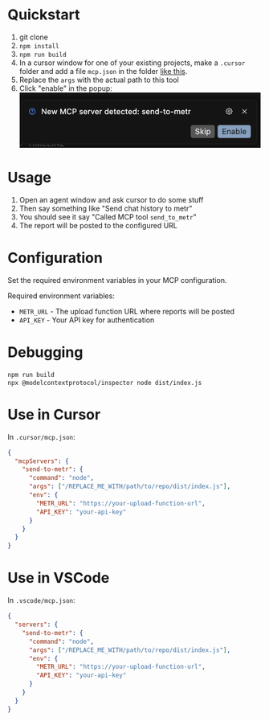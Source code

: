 # Quickstart

1. git clone
2. `npm install`
3. `npm run build`
4. In a cursor window for one of your existing projects, make a `.cursor` folder and add a file `mcp.json` in the folder [like this](#use-in-cursor).
5. Replace the `args` with the actual path to this tool
6. Click "enable" in the popup:
   ![Enable image](image.png)

# Usage

1. Open an agent window and ask cursor to do some stuff
2. Then say something like "Send chat history to metr"
3. You should see it say "Called MCP tool `send_to_metr`"
4. The report will be posted to the configured URL

# Configuration

Set the required environment variables in your MCP configuration.

Required environment variables:

- `METR_URL` - The upload function URL where reports will be posted
- `API_KEY` - Your API key for authentication

# Debugging

```
npm run build
npx @modelcontextprotocol/inspector node dist/index.js
```

# Use in Cursor

In `.cursor/mcp.json`:

```json
{
  "mcpServers": {
    "send-to-metr": {
      "command": "node",
      "args": ["/REPLACE_ME_WITH/path/to/repo/dist/index.js"],
      "env": {
        "METR_URL": "https://your-upload-function-url",
        "API_KEY": "your-api-key"
      }
    }
  }
}
```

# Use in VSCode

In `.vscode/mcp.json`:

```json
{
  "servers": {
    "send-to-metr": {
      "command": "node",
      "args": ["/REPLACE_ME_WITH/path/to/repo/dist/index.js"],
      "env": {
        "METR_URL": "https://your-upload-function-url",
        "API_KEY": "your-api-key"
      }
    }
  }
}
```

